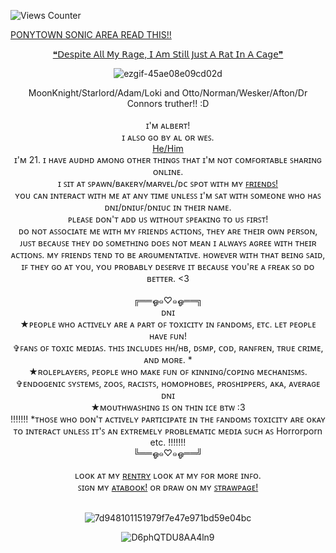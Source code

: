 ![Views Counter](https://komarev.com/ghpvc/?username=escortingmen)

 <a href="https://docs.google.com/document/d/1OeYdNVrhPUUuWY5ePx63WMTl1CMvlFAUmNR-lpOvrgI/edit?usp=sharing">PONYTOWN SONIC AREA READ THIS!!</a>

</div> <div align="center"> <a href="https://open.spotify.com/track/2itcYu5GSP50cfgY2Un2Ak">❝𝖣𝖾𝗌𝗉𝗂𝗍𝖾 𝖠𝗅𝗅 𝖬𝗒 𝖱𝖺𝗀𝖾, 𝖨 𝖠𝗆 𝖲𝗍𝗂𝗅𝗅 𝖩𝗎𝗌𝗍 𝖠 𝖱𝖺𝗍 𝖨𝗇 𝖠 𝖢𝖺𝗀𝖾❞</a>
</div> <div align="center"> 

</div> <div align="center">
 
![ezgif-45ae08e09cd02d](https://github.com/user-attachments/assets/7b5e1742-6e72-44aa-a604-0f931efa0375) 

</div> <div align="center">   MoonKnight/Starlord/Adam/Loki and Otto/Norman/Wesker/Afton/Dr Connors truther!! :D
</div> <div align="center">   ⠀⠀
</div> <div align="center">ɪ'ᴍ ᴀʟʙᴇʀᴛ!  </div>  
</div> <div align="center">ɪ ᴀʟꜱᴏ ɢᴏ ʙʏ ᴀʟ ᴏʀ ᴡᴇꜱ. </div> 
</div> <div align="center"><a href="https://en.pronouns.page/@EscortingMen"> He/Him</a> </div> 
</div> <div align="center"> ɪ'ᴍ 21. ɪ ʜᴀᴠᴇ ᴀᴜᴅʜᴅ ᴀᴍᴏɴɢ ᴏᴛʜᴇʀ ᴛʜɪɴɢꜱ ᴛʜᴀᴛ ɪ'ᴍ ɴᴏᴛ ᴄᴏᴍꜰᴏʀᴛᴀʙʟᴇ ꜱʜᴀʀɪɴɢ ᴏɴʟɪɴᴇ. </div>
</div> <div align="center"> ɪ ꜱɪᴛ ᴀᴛ ꜱᴘᴀᴡɴ/ʙᴀᴋᴇʀʏ/ᴍᴀʀᴠᴇʟ/ᴅᴄ ꜱᴘᴏᴛ ᴡɪᴛʜ ᴍʏ <a href="https://rentry.co/VenomFriends">ꜰʀɪᴇɴᴅꜱ!</a>
</div> <div align="center"> ʏᴏᴜ ᴄᴀɴ ɪɴᴛᴇʀᴀᴄᴛ ᴡɪᴛʜ ᴍᴇ ᴀᴛ ᴀɴʏ ᴛɪᴍᴇ ᴜɴʟᴇꜱꜱ ɪ'ᴍ ꜱᴀᴛ ᴡɪᴛʜ ꜱᴏᴍᴇᴏɴᴇ ᴡʜᴏ ʜᴀꜱ ᴅɴɪ/ᴅɴɪᴜꜰ/ᴅɴɪᴜᴄ ɪɴ ᴛʜᴇɪʀ ɴᴀᴍᴇ.
</div> <div align="center">  ᴘʟᴇᴀꜱᴇ ᴅᴏɴ'ᴛ ᴀᴅᴅ ᴜꜱ ᴡɪᴛʜᴏᴜᴛ ꜱᴘᴇᴀᴋɪɴɢ ᴛᴏ ᴜꜱ ꜰɪʀꜱᴛ! 
</div> <div align="center"> ᴅᴏ ɴᴏᴛ ᴀꜱꜱᴏᴄɪᴀᴛᴇ ᴍᴇ ᴡɪᴛʜ ᴍʏ ꜰʀɪᴇɴᴅꜱ ᴀᴄᴛɪᴏɴꜱ, ᴛʜᴇʏ ᴀʀᴇ ᴛʜᴇɪʀ ᴏᴡɴ ᴘᴇʀꜱᴏɴ, ᴊᴜꜱᴛ ʙᴇᴄᴀᴜꜱᴇ ᴛʜᴇʏ ᴅᴏ ꜱᴏᴍᴇᴛʜɪɴɢ ᴅᴏᴇꜱ ɴᴏᴛ ᴍᴇᴀɴ ɪ ᴀʟᴡᴀʏꜱ ᴀɢʀᴇᴇ ᴡɪᴛʜ ᴛʜᴇɪʀ ᴀᴄᴛɪᴏɴꜱ. ᴍʏ ꜰʀɪᴇɴᴅꜱ ᴛᴇɴᴅ ᴛᴏ ʙᴇ ᴀʀɢᴜᴍᴇɴᴛᴀᴛɪᴠᴇ. ʜᴏᴡᴇᴠᴇʀ ᴡɪᴛʜ ᴛʜᴀᴛ ʙᴇɪɴɢ ꜱᴀɪᴅ, ɪꜰ ᴛʜᴇʏ ɢᴏ ᴀᴛ ʏᴏᴜ, ʏᴏᴜ ᴘʀᴏʙᴀʙʟʏ ᴅᴇꜱᴇʀᴠᴇ ɪᴛ ʙᴇᴄᴀᴜꜱᴇ ʏᴏᴜ'ʀᴇ ᴀ ꜰʀᴇᴀᴋ ꜱᴏ ᴅᴏ ʙᴇᴛᴛᴇʀ. <3 
</div> <div align="center">   ⠀⠀
</div> <div align="center"> ╔══ஓ๑♡๑ஓ══╗
</div> <div align="center"> ᴅɴɪ
</div> <div align="center"> ★ᴘᴇᴏᴘʟᴇ ᴡʜᴏ ᴀᴄᴛɪᴠᴇʟʏ ᴀʀᴇ ᴀ ᴘᴀʀᴛ ᴏꜰ ᴛᴏxɪᴄɪᴛʏ ɪɴ ꜰᴀɴᴅᴏᴍꜱ, ᴇᴛᴄ. ʟᴇᴛ ᴘᴇᴏᴘʟᴇ ʜᴀᴠᴇ ꜰᴜɴ!
</div> <div align="center"> ✞ꜰᴀɴꜱ ᴏꜰ ᴛᴏxɪᴄ ᴍᴇᴅɪᴀꜱ. ᴛʜɪꜱ ɪɴᴄʟᴜᴅᴇꜱ ʜʜ/ʜʙ, ᴅꜱᴍᴘ, ᴄᴏᴅ, ʀᴀɴꜰʀᴇɴ, ᴛʀᴜᴇ ᴄʀɪᴍᴇ, ᴀɴᴅ ᴍᴏʀᴇ. *
</div> <div align="center"> ★ʀᴏʟᴇᴘʟᴀʏᴇʀꜱ, ᴘᴇᴏᴘʟᴇ ᴡʜᴏ ᴍᴀᴋᴇ ꜰᴜɴ ᴏꜰ ᴋɪɴɴɪɴɢ/ᴄᴏᴘɪɴɢ ᴍᴇᴄʜᴀɴɪꜱᴍꜱ.
</div> <div align="center"> ✞ᴇɴᴅᴏɢᴇɴɪᴄ ꜱʏꜱᴛᴇᴍꜱ, ᴢᴏᴏꜱ, ʀᴀᴄɪꜱᴛꜱ, ʜᴏᴍᴏᴘʜᴏʙᴇꜱ, ᴘʀᴏꜱʜɪᴘᴘᴇʀꜱ, ᴀᴋᴀ, ᴀᴠᴇʀᴀɢᴇ ᴅɴɪ
</div> <div align="center"> ★ᴍᴏᴜᴛʜᴡᴀꜱʜɪɴɢ ɪꜱ ᴏɴ ᴛʜɪɴ ɪᴄᴇ ʙᴛᴡ :3
</div> <div align="center">    !!!!!!!  *ᴛʜᴏꜱᴇ ᴡʜᴏ ᴅᴏɴ'ᴛ ᴀᴄᴛɪᴠᴇʟʏ ᴘᴀʀᴛɪᴄɪᴘᴀᴛᴇ ɪɴ ᴛʜᴇ ꜰᴀɴᴅᴏᴍꜱ ᴛᴏxɪᴄɪᴛʏ ᴀʀᴇ ᴏᴋᴀʏ ᴛᴏ ɪɴᴛᴇʀᴀᴄᴛ ᴜɴʟᴇꜱꜱ ɪᴛ'ꜱ ᴀɴ ᴇxᴛʀᴇᴍᴇʟʏ ᴘʀᴏʙʟᴇᴍᴀᴛɪᴄ ᴍᴇᴅɪᴀ ꜱᴜᴄʜ ᴀꜱ Horrorporn etc. !!!!!!!
</div> <div align="center"> ╚══ஓ๑♡๑ஓ══╝
</div> <div align="center">   ⠀⠀
 </div> <div align="center"> ʟᴏᴏᴋ ᴀᴛ ᴍʏ <a href="https://rentry.org/venomsparx">ʀᴇɴᴛʀʏ</a> ʟᴏᴏᴋ ᴀᴛ ᴍʏ ꜰᴏʀ ᴍᴏʀᴇ ɪɴꜰᴏ.
</div> <div align="center">ꜱɪɢɴ ᴍʏ <a href="https://escortingmen.atabook.org">ᴀᴛᴀʙᴏᴏᴋ!</a> ᴏʀ ᴅʀᴀᴡ ᴏɴ ᴍʏ <a href="https://venomsparx.straw.page">ꜱᴛʀᴀᴡᴘᴀɢᴇ!</a>
  </div> <div align="center">   ⠀⠀
</div> <div align="center">

![7d948101151979f7e47e971bd59e04bc](https://github.com/user-attachments/assets/c4d9169f-9739-4a07-a229-3a7d86595538)

![D6phQTDU8AA4ln9](https://github.com/user-attachments/assets/563324ab-b45f-4740-aaa9-27448b7bf535)



